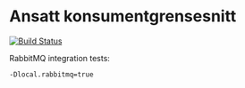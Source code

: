 # Ansatt konsumentgrensesnitt

[![Build Status](https://travis-ci.org/FINTprosjektet/ansatt-konsumentgrensesnitt-poc.svg?branch=feature%2Fevent-handling)](https://travis-ci.org/FINTprosjektet/ansatt-konsumentgrensesnitt-poc)

RabbitMQ integration tests:
```
-Dlocal.rabbitmq=true
```